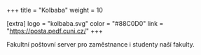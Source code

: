 +++
title = "Kolbaba"
weight = 10

[extra]
logo = "kolbaba.svg"
color = "#88C0D0"
link = "https://posta.pedf.cuni.cz/"
+++

Fakultní poštovní server pro zaměstnance i studenty naší fakulty.

